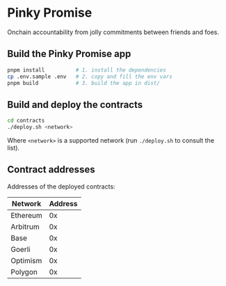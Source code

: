 # Pinky Promise

Onchain accountability from jolly commitments between friends and foes.

## Build the Pinky Promise app

```sh
pnpm install          # 1. install the dependencies
cp .env.sample .env   # 2. copy and fill the env vars
pnpm build            # 3. build the app in dist/
```

## Build and deploy the contracts

```sh
cd contracts
./deploy.sh <network>
```

Where `<network>` is a supported network (run `./deploy.sh` to consult the list).

## Contract addresses

Addresses of the deployed contracts:

| Network  | Address |
| -------- | ------- |
| Ethereum | 0x      |
| Arbitrum | 0x      |
| Base     | 0x      |
| Goerli   | 0x      |
| Optimism | 0x      |
| Polygon  | 0x      |
